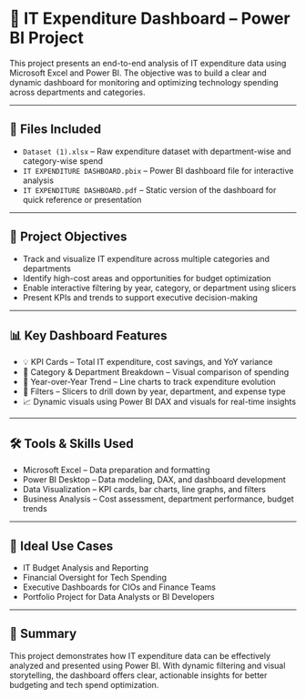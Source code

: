 
# 💼 IT Expenditure Dashboard – Power BI Project

This project presents an end-to-end analysis of IT expenditure data using Microsoft Excel and Power BI. The objective was to build a clear and dynamic dashboard for monitoring and optimizing technology spending across departments and categories.

---

## 📁 Files Included

- `Dataset (1).xlsx` – Raw expenditure dataset with department-wise and category-wise spend  
- `IT EXPENDITURE DASHBOARD.pbix` – Power BI dashboard file for interactive analysis  
- `IT EXPENDITURE DASHBOARD.pdf` – Static version of the dashboard for quick reference or presentation

---

## 🎯 Project Objectives

- Track and visualize IT expenditure across multiple categories and departments  
- Identify high-cost areas and opportunities for budget optimization  
- Enable interactive filtering by year, category, or department using slicers  
- Present KPIs and trends to support executive decision-making

---

## 📊 Key Dashboard Features

- 💡 KPI Cards – Total IT expenditure, cost savings, and YoY variance  
- 🧩 Category & Department Breakdown – Visual comparison of spending  
- 📆 Year-over-Year Trend – Line charts to track expenditure evolution  
- 📍 Filters – Slicers to drill down by year, department, and expense type  
- 📈 Dynamic visuals using Power BI DAX and visuals for real-time insights

---

## 🛠 Tools & Skills Used

- Microsoft Excel – Data preparation and formatting  
- Power BI Desktop – Data modeling, DAX, and dashboard development  
- Data Visualization – KPI cards, bar charts, line graphs, and filters  
- Business Analysis – Cost assessment, department performance, budget trends

---

## 💼 Ideal Use Cases

- IT Budget Analysis and Reporting  
- Financial Oversight for Tech Spending  
- Executive Dashboards for CIOs and Finance Teams  
- Portfolio Project for Data Analysts or BI Developers


---

## 📌 Summary

This project demonstrates how IT expenditure data can be effectively analyzed and presented using Power BI. With dynamic filtering and visual storytelling, the dashboard offers clear, actionable insights for better budgeting and tech spend optimization.
